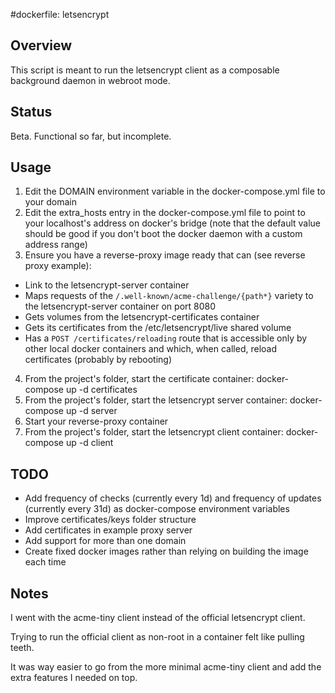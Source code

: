 #dockerfile: letsencrypt

## Overview

This script is meant to run the letsencrypt client as a composable background daemon in webroot mode.

## Status

Beta. Functional so far, but incomplete.

## Usage

1. Edit the DOMAIN environment variable in the docker-compose.yml file to your domain
2. Edit the extra_hosts entry in the docker-compose.yml file to point to your localhost's address on docker's bridge (note that the default value should be good if you don't boot the docker daemon with a custom address range)
3. Ensure you have a reverse-proxy image ready that can (see reverse proxy example):
  - Link to the letsencrypt-server container
  - Maps requests of the ```/.well-known/acme-challenge/{path*}``` variety to the letsencrypt-server container on port 8080
  - Gets volumes from the letsencrypt-certificates container
  - Gets its certificates from the /etc/letsencrypt/live shared volume
  - Has a ```POST /certificates/reloading``` route that is accessible only by other local docker containers and which, when called, reload certificates (probably by rebooting)
4. From the project's folder, start the certificate container: docker-compose up -d certificates
5. From the project's folder, start the letsencrypt server container: docker-compose up -d server
6. Start your reverse-proxy container
7. From the project's folder, start the letsencrypt client container: docker-compose up -d client

## TODO

- Add frequency of checks (currently every 1d) and frequency of updates (currently every 31d) as docker-compose environment variables
- Improve certificates/keys folder structure
- Add certificates in example proxy server
- Add support for more than one domain
- Create fixed docker images rather than relying on building the image each time

## Notes

I went with the acme-tiny client instead of the official letsencrypt client.

Trying to run the official client as non-root in a container felt like pulling teeth.

It was way easier to go from the more minimal acme-tiny client and add the extra features I needed on top.
